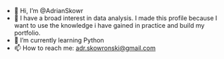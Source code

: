 - 👋 Hi, I’m @AdrianSkowr
- 👀 I have a broad interest in data analysis. I made this profile because I want to use the knowledge i have gained in practice and build my portfolio.
- 🌱 I’m currently learning Python
- 📫 How to reach me: adr.skowronski@gmail.com

<!---
AdrianSkowr/AdrianSkowr is a ✨ special ✨ repository because its `README.md` (this file) appears on your GitHub profile.
You can click the Preview link to take a look at your changes.
--->
